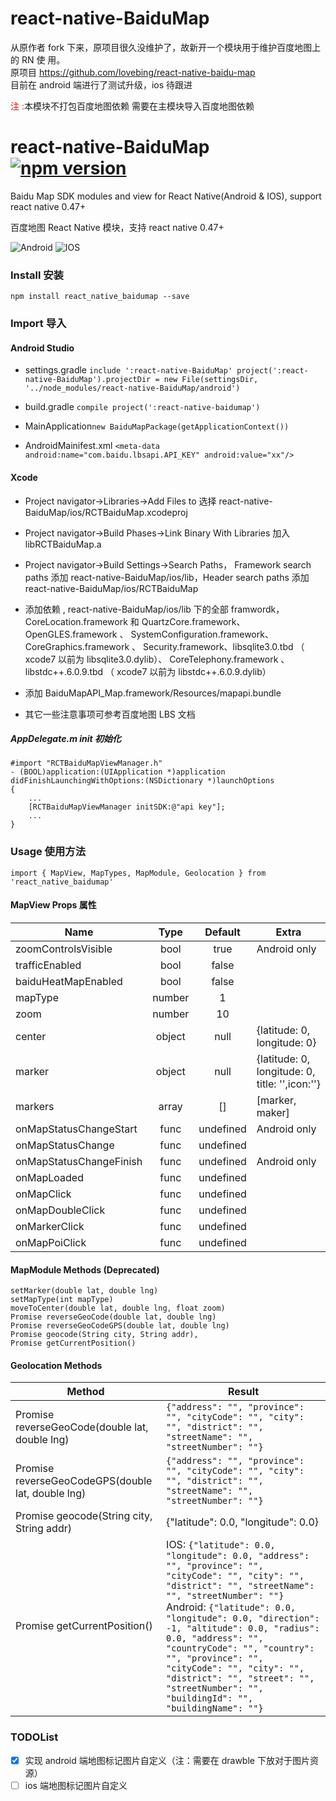 # react-native-BaiduMap

从原作者 fork 下来，原项目很久没维护了，故新开一个模块用于维护百度地图上的 RN 使
用。</br>原项目 https://github.com/lovebing/react-native-baidu-map </br>目前在
android 端进行了测试升级，ios 待跟进

<font color=red>注 :</font>本模块不打包百度地图依赖 需要在主模块导入百度地图依赖

# react-native-BaiduMap [![npm version](https://img.shields.io/npm/v/react_native_baidumap.svg?style=flat)](https://www.npmjs.com/package/react_native_baidumap)

Baidu Map SDK modules and view for React Native(Android & IOS), support react
native 0.47+

百度地图 React Native 模块，支持 react native 0.47+

![Android](https://raw.githubusercontent.com/zfn2010/react-native-BaiduMap/master/images/android.jpg)
![IOS](https://raw.githubusercontent.com/zfn2010/react-native-BaiduMap/master/images/ios.jpg)

### Install 安装

    npm install react_native_baidumap --save

### Import 导入

#### Android Studio

* settings.gradle `include ':react-native-BaiduMap'
  project(':react-native-BaiduMap').projectDir = new File(settingsDir,
  '../node_modules/react-native-BaiduMap/android')`

* build.gradle `compile project(':react-native-baidumap')`

* MainApplication`new BaiduMapPackage(getApplicationContext())`
* AndroidMainifest.xml `<meta-data android:name="com.baidu.lbsapi.API_KEY"
  android:value="xx"/>`

#### Xcode

* Project navigator->Libraries->Add Files to 选择
  react-native-BaiduMap/ios/RCTBaiduMap.xcodeproj
* Project navigator->Build Phases->Link Binary With Libraries 加入
  libRCTBaiduMap.a
* Project navigator->Build Settings->Search Paths， Framework search paths 添加
  react-native-BaiduMap/ios/lib，Header search paths 添加
  react-native-BaiduMap/ios/RCTBaiduMap
* 添加依赖 , react-native-BaiduMap/ios/lib 下的全部 framwordk，
  CoreLocation.framework 和 QuartzCore.framework、OpenGLES.framework 、
  SystemConfiguration.framework、CoreGraphics.framework 、
  Security.framework、libsqlite3.0.tbd （ xcode7 以前为 libsqlite3.0.dylib）、
  CoreTelephony.framework 、libstdc++.6.0.9.tbd （ xcode7 以前为
  libstdc++.6.0.9.dylib）
* 添加 BaiduMapAPI_Map.framework/Resources/mapapi.bundle

* 其它一些注意事项可参考百度地图 LBS 文档

##### AppDelegate.m init 初始化

    #import "RCTBaiduMapViewManager.h"
    - (BOOL)application:(UIApplication *)application didFinishLaunchingWithOptions:(NSDictionary *)launchOptions
    {
        ...
        [RCTBaiduMapViewManager initSDK:@"api key"];
        ...
    }

### Usage 使用方法

    import { MapView, MapTypes, MapModule, Geolocation } from 'react_native_baidumap'

#### MapView Props 属性

| Name                    |  Type  |  Default  | Extra                                          |
| ----------------------- | :----: | :-------: | ---------------------------------------------- |
| zoomControlsVisible     |  bool  |   true    | Android only                                   |
| trafficEnabled          |  bool  |   false   |
| baiduHeatMapEnabled     |  bool  |   false   |
| mapType                 | number |     1     |
| zoom                    | number |    10     |
| center                  | object |   null    | {latitude: 0, longitude: 0}                    |
| marker                  | object |   null    | {latitude: 0, longitude: 0, title: '',icon:''} |
| markers                 | array  |    []     | [marker, maker]                                |
| onMapStatusChangeStart  |  func  | undefined | Android only                                   |
| onMapStatusChange       |  func  | undefined |
| onMapStatusChangeFinish |  func  | undefined | Android only                                   |
| onMapLoaded             |  func  | undefined |
| onMapClick              |  func  | undefined |
| onMapDoubleClick        |  func  | undefined |
| onMarkerClick           |  func  | undefined |
| onMapPoiClick           |  func  | undefined |

#### MapModule Methods (Deprecated)

    setMarker(double lat, double lng)
    setMapType(int mapType)
    moveToCenter(double lat, double lng, float zoom)
    Promise reverseGeoCode(double lat, double lng)
    Promise reverseGeoCodeGPS(double lat, double lng)
    Promise geocode(String city, String addr),
    Promise getCurrentPosition()

#### Geolocation Methods

| Method                                            | Result                                                                                                                                                                                                                                                                                                                                                                                                                                           |
| ------------------------------------------------- | ------------------------------------------------------------------------------------------------------------------------------------------------------------------------------------------------------------------------------------------------------------------------------------------------------------------------------------------------------------------------------------------------------------------------------------------------ |
| Promise reverseGeoCode(double lat, double lng)    | `{"address": "", "province": "", "cityCode": "", "city": "", "district": "", "streetName": "", "streetNumber": ""}`                                                                                                                                                                                                                                                                                                                              |
| Promise reverseGeoCodeGPS(double lat, double lng) | `{"address": "", "province": "", "cityCode": "", "city": "", "district": "", "streetName": "", "streetNumber": ""}`                                                                                                                                                                                                                                                                                                                              |
| Promise geocode(String city, String addr)         | {"latitude": 0.0, "longitude": 0.0}                                                                                                                                                                                                                                                                                                                                                                                                              |
| Promise getCurrentPosition()                      | IOS: `{"latitude": 0.0, "longitude": 0.0, "address": "", "province": "", "cityCode": "", "city": "", "district": "", "streetName": "", "streetNumber": ""}` Android: `{"latitude": 0.0, "longitude": 0.0, "direction": -1, "altitude": 0.0, "radius": 0.0, "address": "", "countryCode": "", "country": "", "province": "", "cityCode": "", "city": "", "district": "", "street": "", "streetNumber": "", "buildingId": "", "buildingName": ""}` |

### TODOList

* [x] 实现 android 端地图标记图片自定义（注：需要在 drawble 下放对于图片资源）
* [ ] ios 端地图标记图片自定义
